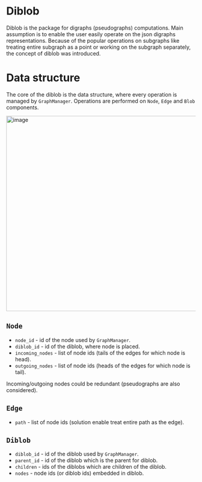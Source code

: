 
# Diblob

Diblob is the package for digraphs (pseudographs) computations.
Main assumption is to enable the user easily operate on the json digraphs representations. Because of the popular operations on subgraphs like treating entire subgraph as a point or working on the subgraph separately, the concept of diblob was introduced. 

# Data structure

The core of the diblob is the data structure, where every operation is managed by `GraphManager`. Operations are performed on `Node`, `Edge` and `Blob` components. 


<img width="518" alt="image" src="https://github.com/Zeleczek-kodowniczek/Diblob/assets/72871011/1e5394ca-ac78-4e3c-90f7-948bb9a338be">


## `Node`
- `node_id` - id of the node used by `GraphManager`. 
- `diblob_id` - id of the diblob, where node is placed.
- `incoming_nodes` - list of node ids (tails of the edges for which node is head).
- `outgoing_nodes` - list of node ids (heads of the edges for which node is tail).

Incoming/outgoing nodes could be redundant (pseudographs are also considered).

## `Edge`
 - `path` - list of node ids (solution enable treat entire path as the edge).

## `Diblob`
- `diblob_id` - id of the diblob used by `GraphManager`.
- `parent_id` - id of the diblob which is the parent for diblob.
- `children` - ids of the diblobs which are children of the diblob.
- `nodes` - node ids (or diblob ids) embedded in diblob.

